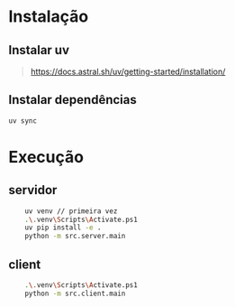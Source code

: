 # Instalação

## Instalar uv

> https://docs.astral.sh/uv/getting-started/installation/

## Instalar dependências
```bash
uv sync
```

# Execução

## servidor
```bash
    uv venv // primeira vez
	.\.venv\Scripts\Activate.ps1
	uv pip install -e .
	python -m src.server.main
```

## client
```bash
    .\.venv\Scripts\Activate.ps1
	python -m src.client.main
```